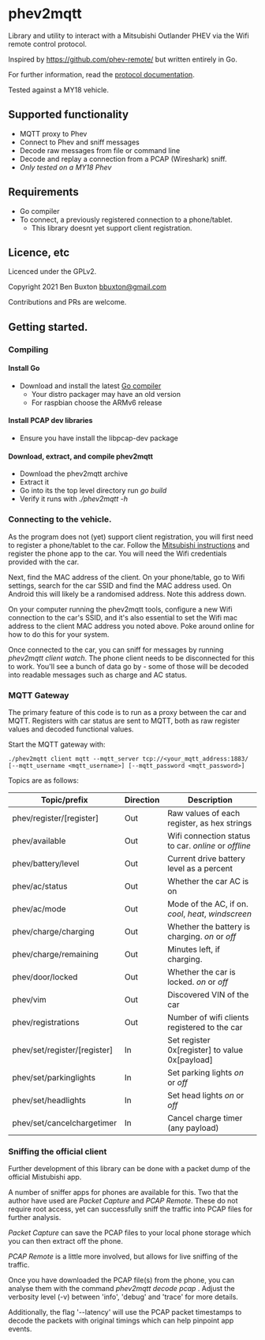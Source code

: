 # phev2mqtt

Library and utility to interact with a Mitsubishi Outlander PHEV via the Wifi
remote control protocol.

Inspired by https://github.com/phev-remote/ but written entirely in Go.

For further information, read the [protocol documentation](protocol/README.md).

Tested against a MY18 vehicle.

## Supported functionality

 * MQTT proxy to Phev
 * Connect to Phev and sniff messages
 * Decode raw messages from file or command line
 * Decode and replay a connection from a PCAP (Wireshark) sniff.
 * *Only tested on a MY18 Phev*

## Requirements

 * Go compiler
 * To connect, a previously registered connection to a phone/tablet.
   * This library doesnt yet support client registration.

## Licence, etc

Licenced under the GPLv2.

Copyright 2021 Ben Buxton <bbuxton@gmail.com>

Contributions and PRs are welcome.

## Getting started.

### Compiling

#### Install Go

 * Download and install the latest [Go compiler](https://golang.org/dl/)
   * Your distro packager may have an old version
   * For raspbian choose the ARMv6 release
#### Install PCAP dev libraries

 * Ensure you have install the libpcap-dev package

#### Download, extract, and compile phev2mqtt

 * Download the phev2mqtt archive
 * Extract it
 * Go into its the top level directory run *go build*
 * Verify it runs with *./phev2mqtt -h*

### Connecting to the vehicle.

As the program does not (yet) support client registration, you will first need to
register a phone/tablet to the car. Follow the [Mitsubishi instructions](https://www.mitsubishi-motors.com/en/products/outlander_phev/app/remote/)
and register the phone app to the car. You will need the Wifi credentials provided
with the car.

Next, find the MAC address of the client. On your phone/table, go to Wifi settings,
search for the car SSID and find the MAC address used. On Android this will likely
be a randomised address. Note this address down.

On your computer running the phev2mqtt tools, configure a new Wifi connection to the
car's SSID, and it's also essential to set the Wifi mac address to the client MAC address
you noted above. Poke around online for how to do this for your system.

Once connected to the car, you can sniff for messages by running *phev2mqtt client watch*.
The phone client needs to be disconnected for this to work.
You'll see a bunch of data go by - some of those will be decoded into readable
messages such as charge and AC status.

### MQTT Gateway

The primary feature of this code is to run as a proxy between the car and
MQTT. Registers with car status are sent to MQTT, both as raw register
values and decoded functional values.

Start the MQTT gateway with:

`./phev2mqtt client mqtt --mqtt_server tcp://<your_mqtt_address:1883/ [--mqtt_username <mqtt_username>] [--mqtt_password <mqtt_password>]`

Topics are as follows:

| Topic/prefix | Direction | Description |
|---|---|---|
| phev/register/[register] | Out | Raw values of each register, as hex strings |
| phev/available | Out | Wifi connection status to car. *online* or *offline* |
| phev/battery/level | Out | Current drive battery level as a percent |
| phev/ac/status | Out | Whether the car AC is on |
| phev/ac/mode | Out | Mode of the AC, if on. *cool*, *heat*, *windscreen* |
| phev/charge/charging | Out | Whether the battery is charging. *on* or *off* |
| phev/charge/remaining | Out | Minutes left, if charging. |
| phev/door/locked | Out | Whether the car is locked. *on* or *off* |
| phev/vim | Out | Discovered VIN of the car |
| phev/registrations | Out | Number of wifi clients registered to the car |
| phev/set/register/[register] | In | Set register 0x[register] to value 0x[payload] |
| phev/set/parkinglights | In | Set parking lights *on* or *off* |
| phev/set/headlights | In | Set head lights *on* or *off* |
| phev/set/cancelchargetimer | In | Cancel charge timer (any payload) |


### Sniffing the official client

Further development of this library can be done with a packet dump of the official
Mistubishi app.

A number of sniffer apps for phones are available for this. Two that the author have
used are *Packet Capture* and *PCAP Remote*. These do not require root access, yet
can successfully sniff the traffic into PCAP files for further analysis.

*Packet Capture* can save the PCAP files to your local phone storage which you can
then extract off the phone.

*PCAP Remote* is a little more involved, but allows for live sniffing of the traffic.

Once you have downloaded the PCAP file(s) from the phone, you can analyse them with
the command *phev2mqtt decode pcap <filename>*. Adjust the verbosity level (-v)
between 'info', 'debug' and 'trace' for more details.

Additionally, the flag '--latency' will use the PCAP packet timestamps to decode
the packets with original timings which can help pinpoint app events.


